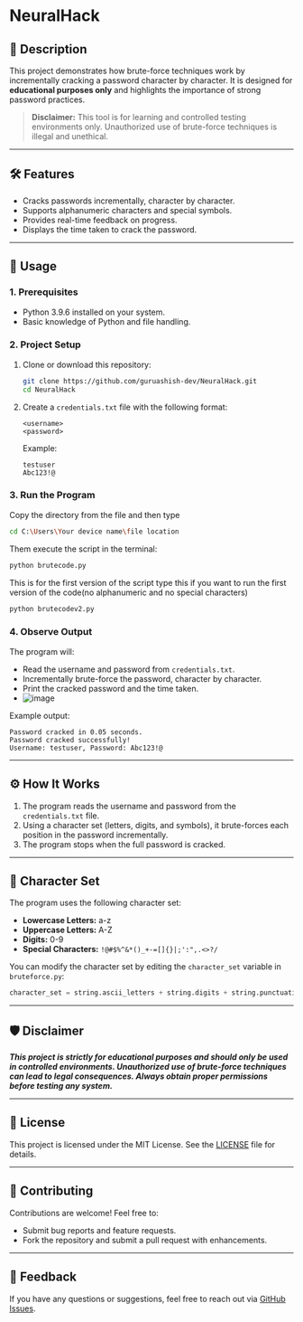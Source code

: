 # NeuralHack

## 📜 **Description**
This project demonstrates how brute-force techniques work by incrementally cracking a password character by character. It is designed for **educational purposes only** and highlights the importance of strong password practices. 

> **Disclaimer:** This tool is for learning and controlled testing environments only. Unauthorized use of brute-force techniques is illegal and unethical.

---

## 🛠️ **Features**
- Cracks passwords incrementally, character by character.
- Supports alphanumeric characters and special symbols.
- Provides real-time feedback on progress.
- Displays the time taken to crack the password.

---

## 🚀 **Usage**

### **1. Prerequisites**
- Python 3.9.6 installed on your system.
- Basic knowledge of Python and file handling.

### **2. Project Setup**
1. Clone or download this repository:
   ```bash
   git clone https://github.com/guruashish-dev/NeuralHack.git
   cd NeuralHack
   ```
2. Create a `credentials.txt` file with the following format:
   ```plaintext
   <username>
   <password>
   ```
   Example:
   ```plaintext
   testuser
   Abc123!@
   ```

### **3. Run the Program**
Copy the directory from the file and then type
```bash
cd C:\Users\Your device name\file location
```
Them execute the script in the terminal:
```bash
python brutecode.py
```
This is for the first version of the script
type this if you want to run the first version of the code(no alphanumeric and no special characters)
```bash
python brutecodev2.py
```
### **4. Observe Output**
The program will:
- Read the username and password from `credentials.txt`.
- Incrementally brute-force the password, character by character.
- Print the cracked password and the time taken.
- ![image](https://github.com/user-attachments/assets/6948eb0d-cad7-497e-aeed-c8221ccfe2e4)


Example output:
```plaintext
Password cracked in 0.05 seconds.
Password cracked successfully!
Username: testuser, Password: Abc123!@
```

---

## ⚙️ **How It Works**
1. The program reads the username and password from the `credentials.txt` file.
2. Using a character set (letters, digits, and symbols), it brute-forces each position in the password incrementally.
3. The program stops when the full password is cracked.

---

## 📖 **Character Set**
The program uses the following character set:
- **Lowercase Letters:** a-z
- **Uppercase Letters:** A-Z
- **Digits:** 0-9
- **Special Characters:** `!@#$%^&*()_+-=[]{}|;':",.<>?/`

You can modify the character set by editing the `character_set` variable in `bruteforce.py`:
```python
character_set = string.ascii_letters + string.digits + string.punctuation
```

---

## 🛡️ **Disclaimer**
***This project is strictly for **educational purposes** and should only be used in controlled environments. Unauthorized use of brute-force techniques can lead to legal consequences. Always obtain proper permissions before testing any system.***

---

## 📜 **License**
This project is licensed under the MIT License. See the [LICENSE](LICENSE) file for details.

---

## 🌟 **Contributing**
Contributions are welcome! Feel free to:
- Submit bug reports and feature requests.
- Fork the repository and submit a pull request with enhancements.

---

## 💬 **Feedback**
If you have any questions or suggestions, feel free to reach out via [GitHub Issues](https://github.com/guruashish-dev/NeuralHack/issues).
